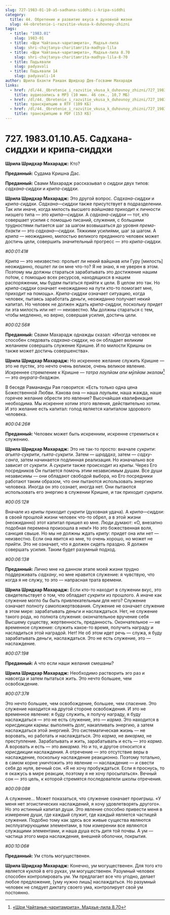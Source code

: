 ```yaml
---
slug: 727-1983-01-10-a5-sadhana-siddhi-i-kripa-siddhi
category:
  title: 44. Обретение и развитие вкуса к духовной жизни
  slug: 44-obretenie-i-razvitie-vkusa-k-duhovnoy-zhizni
tags:
  - title: "1983.01"
    slug: 1983-01
  - title: «Шри Чайтанья-чаритамрита», Мадхья-лила
    slug: shri-chajtanya-charitamrita-madhya-lila
  - title: «Шри Чайтанья-чаритамрита», Мадхья-лила 8.70
    slug: shri-chajtanya-charitamrita-madhya-lila-8-70
  - title: Падьявали
    slug: padyavali
  - title: Падьявали 14
    slug: padyavali-14
author: Шрила Бхакти Ракшак Шридхар Дев-Госвами Махарадж
links:
  - href: /dl/44._Obretenie_i_razvitie_vkusa_k_duhovnoy_zhizni/727_1983.01.10.A5_SridharMj_Sadhana-siddhi_i_kripa-siddhi.mp3
    title: аудиозапись в MP3 (10 мин. 46 сек., 10,7 МБ)
  - href: /dl/44._Obretenie_i_razvitie_vkusa_k_duhovnoy_zhizni/727_1983.01.10.A5_SridharMj_Sadhana-siddhi_i_kripa-siddhi.rtf
    title: транскрипцию в RTF (109 КБ)
  - href: /dl/44._Obretenie_i_razvitie_vkusa_k_duhovnoy_zhizni/727_1983.01.10.A5_SridharMj_Sadhana-siddhi_i_kripa-siddhi.pdf
    title: транскрипцию в PDF (153 КБ)
---
```


# 727. 1983.01.10.A5. Садхана-сиддхи и крипа-сиддхи

**Шрила Шридхар Махарадж:** Кто?

**Преданный:** Судама Кришна Дас.

**Преданный:** Свами Махарадж рассказывал о *сиддхи* двух типов: *садхана-сиддхи* и *крипа-сиддхи*.

**Шрила Шридхар Махарадж:** Это другой вопрос. *Садхана-сиддхи* и *крипа-сиддхи*. *Садхана*—*сиддхи* также присутствует в подразделении. Так или иначе, когда милость высшего *вайшнава* приходит к личности низшего типа — это *крипа*—*сиддхи*. А *садхана-сиддхи* — тот, кто совершает усилия с помощью писаний, служения, с большими трудностями пытается шаг за шагом возвышаться до уровня *према-бхакти* — это *садхана*—*сиддхи*. Тяжкими усилиями, шаг за шагом. А *крипа* — неожиданно, милостью великого преданного человек может достичь цели, совершить значительный прогресс — это *крипа-сиддхи*.

*#00:01:41#*

*Крипа* — это неизвестно: прольет ли некий вайшнав или Гуру [милость] неожиданно, пошлет ли он мне что-то? Я не знаю, я не уверен в этом. Поэтому мы должны стараться зарабатывать это достижение нашим по́том, с помощью всех ресурсов, находящихся в нашем распоряжении, мы будем пытаться прийти к цели. В целом это так. Но *крипа-сиддхи* означает «неожиданно на пути кто-то помогает мне, приходит на помощь». *Крипа-сиддхи* означает ситуацию, когда человек, пытаясь заработать деньги, неожиданно получает некий капитал. Но человек не должен ждать *крипа-сиддхи*, поскольку придет ли эта милость или нет — неизвестно. Мы должны стараться с тем, чтобы медленно, но верно, совершая усилия, достичь цели.

*#00:02:56#*

**Преданный:** Свами Махарадж однажды сказал: «Иногда человек не способен следовать *садхана-сиддхи*, но он обладает великим желанием совершать служение Кришне. И по милости Кришны он также может достичь совершенства».

**Шрила Шридхар Махарадж:** Но искреннее желание служить Кришне — это не пустяк, это нечто очень великое, очень великое явление. Искреннее стремление к Кришне — *татра лаулйам апи мӯлйам экалам̇*[^_ftn1] — это *анурага-бхаджан*.

В беседе Рамананды Рая говорится: «Есть только одна цена Божественной Любви. Какова она — наша *лаульям*, наша жажда, наше горячее желание обрести это явление? Высочайшая квалификация необходима. Мы искренне хотим этого явления, действительно хотим. И это желание есть капитал: голод является капиталом здорового человека.

*#00:04:26#*

**Преданный:** Человек может быть искренним, искренне стремиться к служению.

**Шрила Шридхар Махарадж:** Это не так-то просто: вначале *сукрити*: *агьята-сукрити*, *гьята-сукрити*. Затем — *шраддха*, затем — *садху-санга*, затем начинается подлинная реализация. Но изначально все зависит от *сукрити*. А *сукрити* также происходит из *крипы*. Через Его посредников Он пытается помочь этим независимым душам. Все души независимы — они обладают свободой выбора, но Его посредники работают таким образом, что они пытаются использовать энергию человека. Иногда он это сознает, иногда нет. Они пытаются использовать его энергию в служении Кришне, и так приходит *сукрити*.

*#00:05:12#*

Вначале из *крипы* приходит *сукрити* (духовная удача). А *крипа*—*сиддхи*: в своей прошлой жизни человек что-то обрел, а в этой жизни (неожиданно) этот капитал пришел ко мне. Люди думают: «О, внезапно подобная перемена произошла в нем!» Но это божественная воля, санкция свыше. Но мы не должны ждать *крипу*: придет она или нет — неизвестно. Если она явится ко мне, то очень хорошо, но может не прийти. Это не означает, что я должен сидеть праздно. Я должен совершать усилия. Таким будет разумный подход.

*#00:06:13#*

**Преданный:** Лично мне на данном этапе моей жизни трудно поддерживать *садхану*, но мне нравится служение: я чувствую, что когда я не служу, то это — напрасная трата времени.

**Шрила Шридхар Махарадж:** Если кто-то находит в служении вкус, это свидетельствует о том, что обладает *сукрити* из прошлого. А иначе как служение могло бы быть привлекательным для него? Служение означает полноту самопожертвования. Служение не означает служение в этом мире: зарабатывать деньги и наслаждаться. Нет, не служение такого рода, но полнота служения: окончательное вручение себя Высшему существу, жертвенность, преданность. Окончательное — не временное служение: служить какое-то время, получить награду и насладиться этой наградой. Нет! Не об этом идет речь — служа, я буду зарабатывать деньги, наслаждаться. Это не есть служение, это — наслаждение.

*#00:07:19#*

**Преданный:** А что если наши желания смешаны?

**Шрила Шридхар Махарадж:** Необходимо растворить эго раз и навсегда и затем пытаться жить. Это нечто большее, чем освобождение.

*#00:07:37#*

Это нечто большее, чем освобождение, большее, чем спасение. Это служение находится на другой стороне освобождения. И это не временное явление: я буду служить, я получу награду, я буду наслаждаться — это не есть служение, это — *карма*. Это находится в юрисдикции кармы: выполнять долг, накапливать энергию, а затем наслаждаться этой энергией. Это систематическая жизнь — не воровать, но работать и наслаждаться. Это *карма*, не *викарма*, не преступление. Зарабатывать и жить, зарабатывать и есть — это *карма*. А воровать и есть — это *викарма*. Но и то, и другое относится к юрисдикции наслаждения. А отречение — это отсутствие веры в наслаждение, поскольку наслаждение реакционно. Поэтому тотально, в самом корне уничтожить это явление — наслаждение — и свести себя до нуля, вечный сон. «Я не хочу пробуждаться. Если я проснусь, то я окажусь в мире реакции, поэтому я не хочу просыпаться». Вечный сон — это цель, к которой стремятся последователи школы отречения.

*#00:09:08#*

А служение… Может показаться, что служение означает проигрыш. «У меня нет эгоистических наслаждений, я хочу удовлетворять другого». Но это истинный капитал души. Это явление способно привести меня в измерение души, где каждый служит, где каждый является частицей служения. Подобно тому как здесь все живые существа являются эксплуатирующими элементами, в том измерении все являются служащими элементами, и наша душа есть дитя той почвы. А ум — частица этого мира наслаждения, внешней оболочки, покрытия.

*#00:10:06#*

**Преданный:** Ум столь могущественен.

**Шрила Шридхар Махарадж:** Конечно, ум могущественен. Для того кто является куклой в его руках, ум могущественен. Разумный человек способен контролировать ум. Ум предлагает все что угодно, делает любое предложение, [уму нужно лишь] наслаждаться. Но разумный человек не следует диктату своего ума, контролирует свой ум постоянно.



[^_ftn1]: [«Шри Чайтанья-чаритамрита», Мадхья-лила 8.70](../notes/shri-chajtanya-charitamrita-madhya-lila/shri-chajtanya-charitamrita-madhya-lila-8-70.md)
